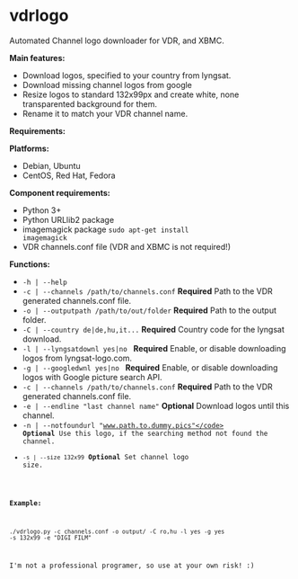 <b>vdrlogo</b>
=======

Automated Channel logo downloader for VDR, and XBMC.

<b>Main features:</b>
- Download logos, specified to your country from lyngsat.
- Download missing channel logos from google
- Resize logos to standard 132x99px and create white, none transparented background for them.
- Rename it to match your VDR channel name.

<b>Requirements:</b>

<b>Platforms:</b>
- Debian, Ubuntu
- CentOS, Red Hat, Fedora

<b>Component requirements:</b>
- Python 3+
- Python URLlib2 package
- imagemagick package <code>sudo apt-get install imagemagick</code>
- VDR channels.conf file (VDR and XBMC is not required!)

<b>Functions:</b>

- <code>-h | --help</code>
- <code>-c | --channels /path/to/channels.conf</code> <b>Required</b> Path to the VDR generated channels.conf file.
- <code>-o | --outputpath /path/to/out/folder</code> <b>Required</b> Path to the output folder.
- <code>-C | --country de|de,hu,it...</code> <b>Required</b> Country code for the lyngsat download.
- <code>-l | --lyngsatdownl yes|no </code> <b>Required</b> Enable, or disable downloading logos from lyngsat-logo.com.
- <code>-g | --googledwnl yes|no </code> <b>Required</b> Enable, or disable downloading logos with Google picture search API.
- <code>-c | --channels /path/to/channels.conf</code> <b>Required</b> Path to the VDR generated channels.conf file.
- <code>-e | --endline "last channel name"</code> <b>Optional</b> Download logos until this channel. 
- <code>-n | --notfoundurl "www.path.to.dummy.pics"</code> <b>Optional</b> Use this logo, if the searching method not found the channel.
- <code>-s | --size 132x99</code> <b>Optional</b> Set channel logo size. 

<b>Example:</b>

<code>./vdrlogo.py -c channels.conf -o output/ -C ro,hu -l yes -g yes -s 132x99 -e "DIGI FILM"</code>

I'm not a professional programer, so use at your own risk! :)
